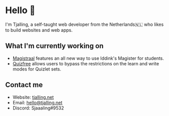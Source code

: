# Hello 👋

I'm Tjalling, a self-taught web developer from the Netherlands🇳🇱 who likes to build websites and web apps.

## What I'm currently working on

- [Magistraal](https://github.com/magistraal-app/) features an all new way to use Iddink's Magister for students.
- [Quizfree](https://github.com/tjallingf/quizfree/) allows users to bypass the restrictions on the learn and write modes for Quizlet sets.

## Contact me

- Website: [tjalling.net](https://tjalling.net/)
- Email: [hello@tjalling.net](mailto:hello@tjalling.net)
- Discord: Sjaaaling#9532
